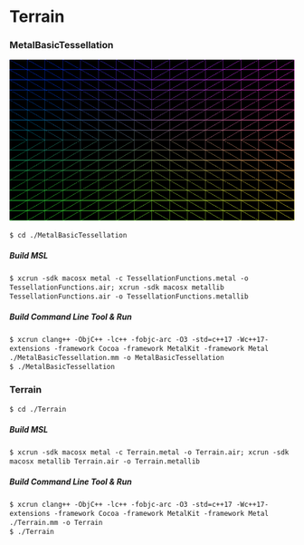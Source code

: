 # Terrain

### MetalBasicTessellation

![](./assets/MetalBasicTessellation.png)

	$ cd ./MetalBasicTessellation 

##### Build MSL

	$ xcrun -sdk macosx metal -c TessellationFunctions.metal -o TessellationFunctions.air; xcrun -sdk macosx metallib TessellationFunctions.air -o TessellationFunctions.metallib

##### Build Command Line Tool & Run
	
	$ xcrun clang++ -ObjC++ -lc++ -fobjc-arc -O3 -std=c++17 -Wc++17-extensions -framework Cocoa -framework MetalKit -framework Metal ./MetalBasicTessellation.mm -o MetalBasicTessellation
	$ ./MetalBasicTessellation
	
### Terrain

	$ cd ./Terrain 

##### Build MSL

	$ xcrun -sdk macosx metal -c Terrain.metal -o Terrain.air; xcrun -sdk macosx metallib Terrain.air -o Terrain.metallib

##### Build Command Line Tool & Run
	
	$ xcrun clang++ -ObjC++ -lc++ -fobjc-arc -O3 -std=c++17 -Wc++17-extensions -framework Cocoa -framework MetalKit -framework Metal ./Terrain.mm -o Terrain
	$ ./Terrain
	
	